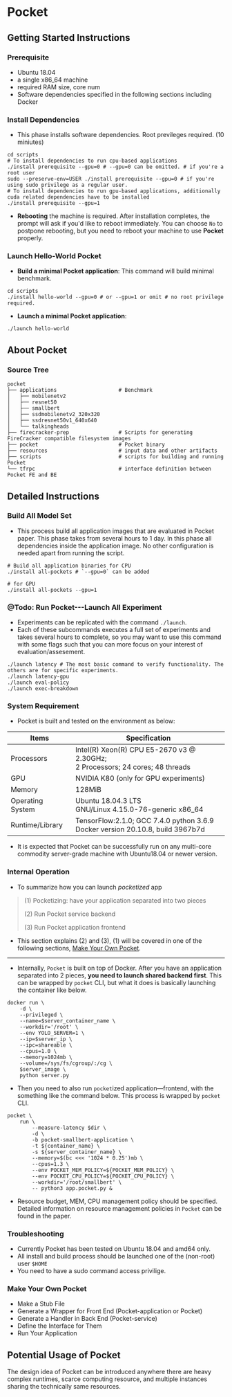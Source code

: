 # **Pocket**

## Getting Started Instructions 
<!--
30 minutes
https://docs.google.com/document/d/1pqzPtLVIvwLwJsZwCb2r7yzWMaifudHe1Xvn42T4CcA/edit
-->
### Prerequisite
* Ubuntu 18.04
* a single x86_64 machine
* required RAM size, core num
* Software dependencies specified in the following sections including Docker

### Install Dependencies
* This phase installs software dependencies. Root previleges required. (10 miniutes)
```
cd scripts
# To install dependencies to run cpu-based applications
./install prerequisite --gpu=0 # --gpu=0 can be omitted. # if you're a root user
sudo --preserve-env=USER ./install prerequisite --gpu=0 # if you're using sudo privilege as a regular user.
# To install dependencies to run gpu-based applications, additionally cuda related dependencies have to be installed
./install prerequisite --gpu=1
```
* **Rebooting** the machine is required. After installation completes, the prompt will ask if you'd like to reboot immediately. You can choose `No` to postpone rebooting, but you need to reboot your machine to use **Pocket** properly.


### Launch Hello-World Pocket 
* **Build a minimal Pocket application**:
This command will build minimal benchmark.
```
cd scripts
./install hello-world --gpu=0 # or --gpu=1 or omit # no root privilege required.
```
* **Launch a minimal Pocket application**: 
```
./launch hello-world
```

## About Pocket
### Source Tree
```
pocket
├── applications                    # Benchmark
│   ├── mobilenetv2
│   ├── resnet50
│   ├── smallbert
│   ├── ssdmobilenetv2_320x320
│   ├── ssdresnet50v1_640x640
│   └── talkingheads
├── firecracker-prep                # Scripts for generating FireCracker compatible filesystem images
├── pocket                          # Pocket binary
├── resources                       # input data and other artifacts
├── scripts                         # scripts for building and running Pocket
└── tfrpc                           # interface definition between Pocket FE and BE
```

## Detailed Instructions
### Build All Model Set
* This process build all application images that are evaluated in Pocket paper. This phase takes from several hours to 1 day. In this phase all dependencies inside the application image. No other configuration is needed apart from running the script.
```
# Build all application binaries for CPU
./install all-pockets # `--gpu=0` can be added

# for GPU
./install all-pockets --gpu=1
```
### @Todo: Run Pocket---Launch All Experiment 
* Experiments can be replicated with the command `./launch`.
* Each of these subcommands executes a full set of experiments and takes several hours to complete, so you may want to use this command with some flags such that you can more focus on your interest of evaluation/assesement.
```
./launch latency # The most basic command to verify functionality. The others are for specific experiments.
./launch latency-gpu
./launch eval-policy
./launch exec-breakdown
```
<!-- ./launch hw-counters
./launch latency #sleep -->

### System Requirement
* Pocket is built and tested on the environment as below:

| Items            	| Specification                                                                     	|
|------------------	|-----------------------------------------------------------------------------------	|
| Processors       	| Intel(R) Xeon(R) CPU E5-2670 v3 @ 2.30GHz;<br>2 Processors; 24 cores; 48 threads  	|
| GPU              	| NVIDIA K80 (only for GPU experiments)                                             	|
| Memory           	| 128MiB                                                                            	|
| Operating System 	| Ubuntu 18.04.3 LTS<br>GNU/Linux 4.15.0-76-generic x86_64                          	|
| Runtime/Library  	| TensorFlow:2.1.0; GCC 7.4.0 python 3.6.9<br>Docker version 20.10.8, build 3967b7d 	|

* It is expected that Pocket can be successfully run on any multi-core commodity server-grade machine with Ubuntu18.04 or newer version.

### Internal Operation
* To summarize how you can launch *pocketized* app

> (1) Pocketizing: have your application separated into two pieces
>
> (2) Run Pocket service backend
>
> (3) Run Pocket application frontend

* This section explains (2) and (3), (1) will be covered in one of the following sections, [Make Your Own Pocket](#).
---
* Internally, `Pocket` is built on top of Docker. After you have an application separated into 2 pieces, **you need to launch shared backend first**. This can be wrapped by `pocket` CLI, but what it does is basically launching the container like below.

```
docker run \
    -d \
    --privileged \
    --name=$server_container_name \
    --workdir='/root' \
    --env YOLO_SERVER=1 \
    --ip=$server_ip \
    --ipc=shareable \
    --cpus=1.0 \
    --memory=1024mb \
    --volume=/sys/fs/cgroup/:/cg \
    $server_image \
    python server.py
```
* Then you need to also run `pocket`ized application—frontend, with the something like the command below. This process is wrapped by `pocket` CLI.
```
pocket \
    run \
        --measure-latency $dir \
        -d \
        -b pocket-smallbert-application \
        -t ${container_name} \
        -s ${server_container_name} \
        --memory=$(bc <<< '1024 * 0.25')mb \
        --cpus=1.3 \
        --env POCKET_MEM_POLICY=${POCKET_MEM_POLICY} \
        --env POCKET_CPU_POLICY=${POCKET_CPU_POLICY} \
        --workdir='/root/smallbert' \
        -- python3 app.pocket.py &
```
* Resource budget, MEM, CPU management policy should be specified. Detailed information on resource management policies in `Pocket` can be found in the paper.

### Troubleshooting
* Currently Pocket has been tested on Ubuntu 18.04 and amd64 only.
* All install and build process should be launched one of the (non-root) user `$HOME`
* You need to have a sudo command access privilige.

### Make Your Own Pocket
* Make a Stub File
* Generate a Wrapper for Front End (Pocket-application or Pocket)
* Generate a Handler in Back End (Pocket-service)
* Define the Interface for Them
* Run Your Application

## Potential Usage of Pocket
The design idea of Pocket can be introduced anywhere there are heavy complex runtimes, scarce computing resource, and multiple instances sharing the technically same resources.